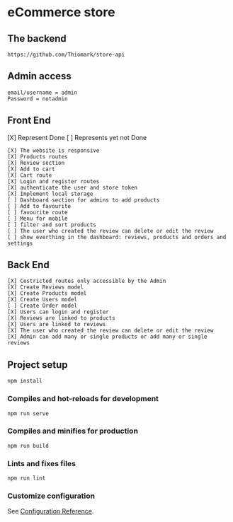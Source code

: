 # eCommerce store 

## The backend

```
https://github.com/Thiomark/store-api
```

## Admin access

```
email/username = admin 
Password = notadmin
```

## Front End

[X] Represent Done [ ] Represents yet not Done


```
[X] The website is responsive
[X] Products routes
[X] Review section
[X] Add to cart
[X] Cart route
[X] Login and register routes
[X] authenticate the user and store token
[X] Implement local storage
[ ] Dashboard section for admins to add products
[ ] Add to favourite
[ ] favourite route
[ ] Menu for mobile
[ ] filter and sort products
[ ] The user who created the review can delete or edit the review
[ ] show everthing in the dashboard: reviews, products and orders and settings

```

## Back End

```
[X] Cestricted routes only accessible by the Admin
[X] Create Reviews model
[X] Create Products model
[X] Create Users model
[ ] Create Order model
[X] Users can login and register
[X] Reviews are linked to products
[X] Users are linked to reviews
[X] The user who created the review can delete or edit the review
[X] Admin can add many or single products or add many or single reviews

```

## Project setup

```
npm install
```

### Compiles and hot-reloads for development

```
npm run serve
```

### Compiles and minifies for production

```
npm run build
```

### Lints and fixes files

```
npm run lint
```

### Customize configuration

See [Configuration Reference](https://cli.vuejs.org/config/).

